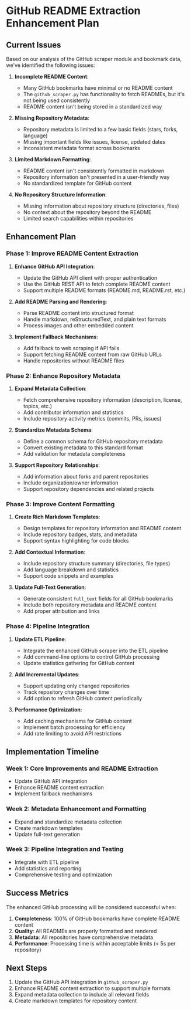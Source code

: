 # GitHub README Extraction Enhancement Plan

## Current Issues

Based on our analysis of the GitHub scraper module and bookmark data, we've identified the following issues:

1. **Incomplete README Content**:
   - Many GitHub bookmarks have minimal or no README content
   - The `github_scraper.py` has functionality to fetch READMEs, but it's not being used consistently
   - README content isn't being stored in a standardized way

2. **Missing Repository Metadata**:
   - Repository metadata is limited to a few basic fields (stars, forks, language)
   - Missing important fields like issues, license, updated dates
   - Inconsistent metadata format across bookmarks

3. **Limited Markdown Formatting**:
   - README content isn't consistently formatted in markdown
   - Repository information isn't presented in a user-friendly way
   - No standardized template for GitHub content

4. **No Repository Structure Information**:
   - Missing information about repository structure (directories, files)
   - No context about the repository beyond the README
   - Limited search capabilities within repositories

## Enhancement Plan

### Phase 1: Improve README Content Extraction

1. **Enhance GitHub API Integration**:
   - Update the GitHub API client with proper authentication
   - Use the GitHub REST API to fetch complete README content
   - Support multiple README formats (README.md, README.rst, etc.)

2. **Add README Parsing and Rendering**:
   - Parse README content into structured format
   - Handle markdown, reStructuredText, and plain text formats
   - Process images and other embedded content

3. **Implement Fallback Mechanisms**:
   - Add fallback to web scraping if API fails
   - Support fetching README content from raw GitHub URLs
   - Handle repositories without README files

### Phase 2: Enhance Repository Metadata

1. **Expand Metadata Collection**:
   - Fetch comprehensive repository information (description, license, topics, etc.)
   - Add contributor information and statistics
   - Include repository activity metrics (commits, PRs, issues)

2. **Standardize Metadata Schema**:
   - Define a common schema for GitHub repository metadata
   - Convert existing metadata to this standard format
   - Add validation for metadata completeness

3. **Support Repository Relationships**:
   - Add information about forks and parent repositories
   - Include organization/owner information
   - Support repository dependencies and related projects

### Phase 3: Improve Content Formatting

1. **Create Rich Markdown Templates**:
   - Design templates for repository information and README content
   - Include repository badges, stats, and metadata
   - Support syntax highlighting for code blocks

2. **Add Contextual Information**:
   - Include repository structure summary (directories, file types)
   - Add language breakdown and statistics
   - Support code snippets and examples

3. **Update Full-Text Generation**:
   - Generate consistent `full_text` fields for all GitHub bookmarks
   - Include both repository metadata and README content
   - Add proper attribution and links

### Phase 4: Pipeline Integration

1. **Update ETL Pipeline**:
   - Integrate the enhanced GitHub scraper into the ETL pipeline
   - Add command-line options to control GitHub processing
   - Update statistics gathering for GitHub content

2. **Add Incremental Updates**:
   - Support updating only changed repositories
   - Track repository changes over time
   - Add option to refresh GitHub content periodically

3. **Performance Optimization**:
   - Add caching mechanisms for GitHub content
   - Implement batch processing for efficiency
   - Add rate limiting to avoid API restrictions

## Implementation Timeline

### Week 1: Core Improvements and README Extraction
- Update GitHub API integration
- Enhance README content extraction
- Implement fallback mechanisms

### Week 2: Metadata Enhancement and Formatting
- Expand and standardize metadata collection
- Create markdown templates
- Update full-text generation

### Week 3: Pipeline Integration and Testing
- Integrate with ETL pipeline
- Add statistics and reporting
- Comprehensive testing and optimization

## Success Metrics

The enhanced GitHub processing will be considered successful when:

1. **Completeness**: 100% of GitHub bookmarks have complete README content
2. **Quality**: All READMEs are properly formatted and rendered
3. **Metadata**: All repositories have comprehensive metadata
4. **Performance**: Processing time is within acceptable limits (< 5s per repository)

## Next Steps

1. Update the GitHub API integration in `github_scraper.py`
2. Enhance README content extraction to support multiple formats
3. Expand metadata collection to include all relevant fields
4. Create markdown templates for repository content